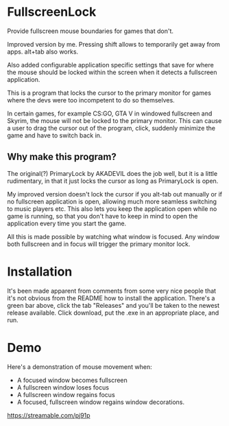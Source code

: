 # FullscreenLock
Provide fullscreen mouse boundaries for games that don't.

Improved version by me. Pressing shift allows to temporarily get away from apps. alt+tab also works.

Also added configurable application specific settings that save for where the mouse should be locked within the screen when it detects a fullscreen application.

This is a program that locks the cursor to the primary monitor for games where the devs were too incompetent to do so themselves.

In certain games, for example CS:GO, GTA V in windowed fullscreen and Skyrim, the mouse will not be locked to the primary monitor.
This can cause a user to drag the cursor out of the program, click, suddenly minimize the game and have to switch back in.

## Why make this program?

The original(?) PrimaryLock by AKADEVIL does the job well, but it is a little rudimentary, in that it just locks the cursor as long as PrimaryLock is open. 

My improved version doesn't lock the cursor if you alt-tab out manually or if no fullscreen application is open, allowing much more seamless switching to music players etc.
This also lets you keep the application open while no game is running, so that you don't have to keep in mind to open the application every time you start the game.

All this is made possible by watching what window is focused. Any window both fullscreen and in focus will trigger the primary monitor lock.

# Installation

It's been made apparent from comments from some very nice people that it's not obvious from the README how to install the application. There's a green bar above, click the tab "Releases" and you'll be taken to the newest release available. Click download, put the .exe in an appropriate place, and run.


# Demo

Here's a demonstration of mouse movement when:
- A focused window becomes fullscreen
- A fullscreen window loses focus
- A fullscreen window regains focus
- A focused, fullscreen window regains window decorations.

https://streamable.com/pj91p
